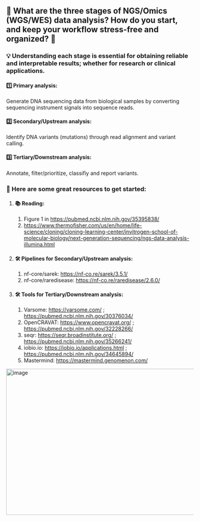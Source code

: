 ## 🧬 What are the three stages of NGS/Omics (WGS/WES) data analysis? How do you start, and keep your workflow stress-free and organized? 📒

### 💡 Understanding each stage is essential for obtaining reliable and interpretable results; whether for research or clinical applications.

#### 1️⃣ Primary analysis: 
Generate DNA sequencing data from biological samples by converting sequencing instrument signals into sequence reads.

#### 2️⃣ Secondary/Upstream analysis: 
Identify DNA variants (mutations) through read alignment and variant calling.

#### 3️⃣ Tertiary/Downstream analysis: 
Annotate, filter/prioritize, classiﬁy and report variants.

### 🎯 Here are some great resources to get started:
1. #### 📚 Reading:
   1. Figure 1 in https://pubmed.ncbi.nlm.nih.gov/35395838/
   2. https://www.thermofisher.com/us/en/home/life-science/cloning/cloning-learning-center/invitrogen-school-of-molecular-biology/next-generation-sequencing/ngs-data-analysis-illumina.html 

2. #### 🛠️ Pipelines for Secondary/Upstream analysis:
   1. nf-core/sarek: https://nf-co.re/sarek/3.5.1/
   2. nf-core/raredisease: https://nf-co.re/raredisease/2.6.0/ 

3. #### 🛠️ Tools for Tertiary/Downstream analysis:
   1. Varsome: https://varsome.com/ ; https://pubmed.ncbi.nlm.nih.gov/30376034/
   2. OpenCRAVAT: https://www.opencravat.org/  ; https://pubmed.ncbi.nlm.nih.gov/32228266/
   3. seqr: https://seqr.broadinstitute.org/ ; https://pubmed.ncbi.nlm.nih.gov/35266241/
   4. iobio.io: https://iobio.io/applications.html  ; https://pubmed.ncbi.nlm.nih.gov/34645894/
   5. Mastermind: https://mastermind.genomenon.com/
      

<img width="1128" height="392" alt="image" src="https://github.com/user-attachments/assets/90048d2d-9f36-4047-92c2-2c51d3793e8a" />
